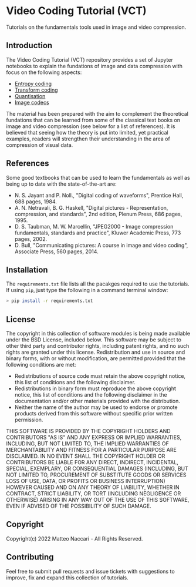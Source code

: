 # Video Coding Tutorial (VCT)
Tutorials on the fundamentals tools used in image and video compression.

## Introduction
The Video Coding Tutorial (VCT) repository provides a set of Jupyter notebooks to explain the fundations of image and data compression with focus on the following aspects:
 * [Entropy coding](./entropy-coding)
 * [Transform coding](./transform-coding)
 * [Quantisation](./quantisation)
 * [Image codecs](./image-codecs/)

The material has been prepared with the aim to complement the theoretical fundations that can be learned from some of the classical text books on image and video compression (see below for a list of references). It is believed that seeing how the theory is put into limited, yet practical examples, readers will strengthen their understanding in the area of compression of visual data.

## References
Some good textbooks that can be used to learn the fundamentals as well as being up to date with the state-of-the-art are:
 * N. S. Jayant and P. Noll., "Digital coding of waveforms", Prentice Hall, 688 pages, 1984.
 * A. N. Netravali, B. G. Haskell, "Digital pictures - Representation, compression, and standards", 2nd edition, Plenum Press, 686 pages, 1995.
 * D. S. Taubman, M. W. Marcellin, "JPEG2000 - Image compression fundamentals, standards and practice", Kluwer Academic Press, 773 pages, 2002.
 * D. Bull, "Communicating pictures: A course in image and video coding", Associate Press, 560 pages, 2014.

## Installation
The `requirements.txt` file lists all the pacakges required to use the tutorials. If using `pip`, just type the following in a command terminal window:
```bash
> pip install -r requirements.txt
```

## License
The copyright in this collection of software modules is being made available under the BSD
License, included below. This software may be subject to other third party
and contributor rights, including patent rights, and no such rights are
granted under this license.
Redistribution and use in source and binary forms, with or without
modification, are permitted provided that the following conditions are met:
 * Redistributions of source code must retain the above copyright notice,
   this list of conditions and the following disclaimer.
 * Redistributions in binary form must reproduce the above copyright notice,
   this list of conditions and the following disclaimer in the documentation
   and/or other materials provided with the distribution.
 * Neither the name of the author may be used to endorse or promote products derived
   from this software without specific prior written permission.

THIS SOFTWARE IS PROVIDED BY THE COPYRIGHT HOLDERS AND CONTRIBUTORS "AS IS"
AND ANY EXPRESS OR IMPLIED WARRANTIES, INCLUDING, BUT NOT LIMITED TO, THE
IMPLIED WARRANTIES OF MERCHANTABILITY AND FITNESS FOR A PARTICULAR PURPOSE
ARE DISCLAIMED. IN NO EVENT SHALL THE COPYRIGHT HOLDER OR CONTRIBUTORS
BE LIABLE FOR ANY DIRECT, INDIRECT, INCIDENTAL, SPECIAL, EXEMPLARY, OR
CONSEQUENTIAL DAMAGES (INCLUDING, BUT NOT LIMITED TO, PROCUREMENT OF
SUBSTITUTE GOODS OR SERVICES LOSS OF USE, DATA, OR PROFITS OR BUSINESS
INTERRUPTION) HOWEVER CAUSED AND ON ANY THEORY OF LIABILITY, WHETHER IN
CONTRACT, STRICT LIABILITY, OR TORT (INCLUDING NEGLIGENCE OR OTHERWISE)
ARISING IN ANY WAY OUT OF THE USE OF THIS SOFTWARE, EVEN IF ADVISED OF
THE POSSIBILITY OF SUCH DAMAGE.

## Copyright
Copyright(c) 2022 Matteo Naccari - All Rights Reserved.

## Contributing
Feel free to submit pull requests and issue tickets with suggestions to improve, fix and expand this collection of tutorials.